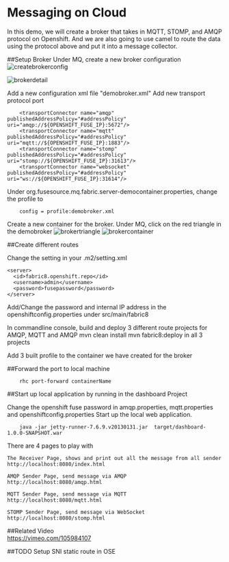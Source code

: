 # Messaging on Cloud

In this demo, we will create a broker that takes in MQTT, STOMP, and AMQP protocol on Openshift.
And we are also going to use camel to route the data using the protocol above and put it into a message collector. 

##Setup Broker 
Under MQ, create a new broker configuration
![createbrokerconfig](https://github.com/weimeilin79/iot-mashup/blob/master/docs/image/01-createbrokerconfig.png?raw=true)

![brokerdetail](https://github.com/weimeilin79/iot-mashup/blob/master/docs/image/02-brokerdetail.png?raw=true)

Add a new configuration xml file "demobroker.xml"
Add new transport protocol port

		<transportConnector name="amqp" publishedAddressPolicy="#addressPolicy" uri="amqp://${OPENSHIFT_FUSE_IP}:5672"/>
		<transportConnector name="mqtt" publishedAddressPolicy="#addressPolicy" uri="mqtt://${OPENSHIFT_FUSE_IP}:1883"/>
		<transportConnector name="stomp" publishedAddressPolicy="#addressPolicy" uri="stomp://${OPENSHIFT_FUSE_IP}:31613"/>
		<transportConnector name="websocket" publishedAddressPolicy="#addressPolicy" uri="ws://${OPENSHIFT_FUSE_IP}:31614"/>

Under org.fusesource.mq.fabric.server-democontainer.properties, change the profile to 

		config = profile:demobroker.xml
		
Create a new container for the broker. Under MQ, click on the red triangle in the demobroker
![brokertriangle](https://github.com/weimeilin79/iot-mashup/blob/master/docs/image/03-brokertriangle.png?raw=true)
![brokercontainer](https://github.com/weimeilin79/iot-mashup/blob/master/docs/image/04-brokercontainer.png?raw=true)

##Create different routes

Change the setting in your .m2/setting.xml

    <server>
      <id>fabric8.openshift.repo</id>
      <username>admin</username>
      <password>fusepassword</password>
    </server>
    
Add/Change the password and internal IP address in the openshiftconfig.properties under src/main/fabric8    

In commandline console, build and deploy 3 different route projects for AMQP, MQTT and AMQP
		mvn clean install
		mvn fabric8:deploy
in all 3 projects

Add 3 built profile to the container we have created for the broker


##Forward the port to local machine

		rhc port-forward containerName

##Start up local application by running in the dashboard Project

Change the openshift fuse password in amqp.properties, mqtt.properties and openshiftconfig.properties
Start up the local web application. 
		
		java -jar jetty-runner-7.6.9.v20130131.jar  target/dashboard-1.0.0-SNAPSHOT.war

There are 4 pages to play with

	The Receiver Page, shows and print out all the message from all sender
	http://localhost:8080/index.html
	
	AMQP Sender Page, send message via AMQP
	http://localhost:8080/amqp.html
	
	MQTT Sender Page, send message via MQTT
	http://localhost:8080/mqtt.html
	
	STOMP Sender Page, send message via WebSocket
	http://localhost:8080/stomp.html
		
##Related Video		
https://vimeo.com/105984107
		
##TODO
	Setup SNI static route in OSE